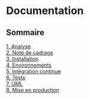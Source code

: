 # Documentation

## Sommaire

[1. Analyse](1_analyse.md)
<br>
[2. Note de cadrage](2_note_cadrage.md)
<br>
[3. Installation](3_installation.md)
<br>
[4. Environnements](4_environnements.md)
<br>
[5. Intégration continue](5_integration_continue.md)
<br>
[6. Tests](6_tests.md)
<br>
[7. UML](7_uml.md)
<br>
[8. Mise en production](8_production.md)